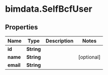 # bimdata.SelfBcfUser

## Properties
Name | Type | Description | Notes
------------ | ------------- | ------------- | -------------
**id** | **String** |  | 
**name** | **String** |  | [optional] 
**email** | **String** |  | 


